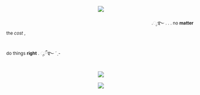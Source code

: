 <p align="center">
<img src="https://64.media.tumblr.com/5bcb1f61012ff790bf7b15ba3f21a706/7709ffd679871115-6c/s75x75_c1/c94630b5049a5cb8bf823a56f43a1d326ee499c2.gifv"/>
</p>

 ﾠ　 ﾠ　  ﾠ　  ﾠ　 ﾠ　 ﾠ　ﾠﾠ　ﾠﾠ　ﾠ　　ﾠ　　　　 ﾠ<sub>.ೃ࿐ . . .  no **matter** the *cost* ,<sub>

 ﾠ　 ﾠ　 ﾠ　 ﾠ　 ﾠ　 ﾠ ﾠ　 ﾠ　 ﾠ　　 ﾠ　  ﾠ　ﾠ　 ﾠ　ﾠﾠ　ﾠﾠ　ﾠﾠ　　 <sub>do things **right** . ೄྀ࿐ ˊˎ-<sub>
\
　<p align="center"> ![](https://komarev.com/ghpvc/?username=yvngrotten&color=cbe1a0&style=for-the-badge&label=˚₊·➳❥&base=4200)

<p align="center">
<img src="https://64.media.tumblr.com/fd7da28b907e00886e25232ed546ce77/f406e000b9c092af-d6/s1280x1920/f5494fff1558f382b0ae1da5f40dc8ae33d901fe.pnj"/>
</p>
